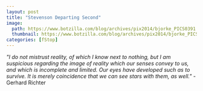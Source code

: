 ```yaml
---
layout: post
title: "Stevenson Departing Second"
image:
  path: https://www.botzilla.com/blog/archives/pix2014/bjorke_PICS0391.jpg
  thumbnail: https://www.botzilla.com/blog/archives/pix2014/bjorke_PICS0391.jpg
categories: [fStop]
---
```


<p class="well"><i>"I do not mistrust reality, of which I know next to nothing, but I am suspicious regarding the image of reality which our senses convey to us, and which is incomplete and limited. Our eyes have developed such as to survive. It is merely coincidence that we can see stars with them, as well."</i> - Gerhard Richter</p>
